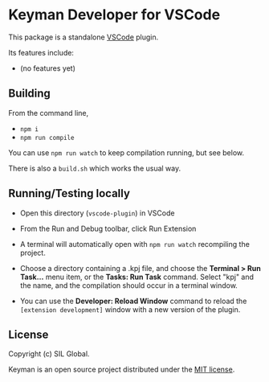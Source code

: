 # Keyman Developer for VSCode

This package is a standalone [VSCode](https://code.visualstudio.com) plugin.

Its features include:

- (no features yet)

## Building

From the command line,

- `npm i`
- `npm run compile`

You can use `npm run watch` to keep compilation running, but see below.

There is also a `build.sh` which works the usual way.

## Running/Testing locally

- Open this directory (`vscode-plugin`) in VSCode
- From the Run and Debug toolbar, click Run Extension
- A terminal will automatically open with `npm run watch` recompiling the project.
- Choose a directory containing a .kpj file, and choose the **Terminal > Run Task…** menu item, or the **Tasks: Run Task** command.   Select "kpj" and the name, and the compilation should occur in a terminal window.

- You can use the **Developer: Reload Window** command to reload the `[extension development]` window with a new version of the plugin.

## License

Copyright (c) SIL Global.

Keyman is an open source project distributed under the [MIT license](https://github.com/keymanapp/keyman/blob/master/LICENSE.md).
